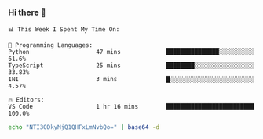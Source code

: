### Hi there 👋

<!--START_SECTION:waka-->
```text
📊 This Week I Spent My Time On: 

💬 Programming Languages: 
Python                   47 mins             ███████████████░░░░░░░░░░   61.6% 
TypeScript               25 mins             ████████░░░░░░░░░░░░░░░░░   33.83% 
INI                      3 mins              █░░░░░░░░░░░░░░░░░░░░░░░░   4.57%

🔥 Editors: 
VS Code                  1 hr 16 mins        █████████████████████████   100.0%
```


<!--END_SECTION:waka-->

```bash
echo "NTI3ODkyMjQ1QHFxLmNvbQo=" | base64 -d
```

